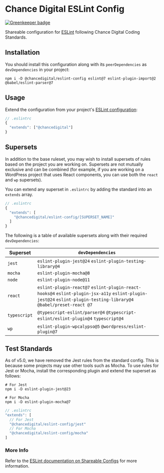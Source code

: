 # Chance Digital ESLint Config

[![Greenkeeper badge](https://badges.greenkeeper.io/chancedigital/eslint-config.svg)](https://greenkeeper.io/)

Shareable configuration for [ESLint](http://eslint.org/) following Chance Digital Coding Standards.

## Installation

You should install this configuration along with its `peerDependencies` as `devDependencies` in your project:

```shell
npm i -D @chancedigital/eslint-config eslint@7 eslint-plugin-import@2 @babel/eslint-parser@7
```

## Usage

Extend the configuration from your project's [ESLint configuration](https://eslint.org/docs/user-guide/configuring):

```js
// .eslintrc
{
  "extends": ["@chancedigital"]
}
```

## Supersets

In addition to the base ruleset, you may wish to install supersets of rules based on the project you are working on. Supersets are not mutually exclusive and can be combined (for example, if you are working on a WordPress project that uses React components, you can use both the `react` and `wp` supersets).

You can extend any superset in `.eslintrc` by adding the standard into an `extends` array.

```js
// .eslintrc
{
  "extends": [
    "@chancedigital/eslint-config/[SUPERSET_NAME]"
  ]
}
```

The following is a table of available supersets along with their required `devDependencies`:

| Superset     | `devDependencies`                                                                                                                                                 |
| ------------ | ----------------------------------------------------------------------------------------------------------------------------------------------------------------- |
| `jest`       | `eslint-plugin-jest@24` `eslint-plugin-testing-library@4`                                                                                                         |
| `mocha`      | `eslint-plugin-mocha@8`                                                                                                                                           |
| `node`       | `eslint-plugin-node@11`                                                                                                                                           |
| `react`      | `eslint-plugin-react@7` `eslint-plugin-react-hooks@4` `eslint-plugin-jsx-a11y` `eslint-plugin-jest@24` `eslint-plugin-testing-library@4` `@babel/preset-react @7` |
| `typescript` | `@typescript-eslint/parser@4` `@typescript-eslint/eslint-plugin@4` `typescript@4`                                                                                 |
| `wp`         | `eslint-plugin-wpcalypso@5` `@wordpress/eslint-plugin@7`                                                                                                          |

## Test Standards

As of v5.0, we have removed the Jest rules from the standard config. This is because some projects may use other tools such as Mocha. To use rules for Jest or Mocha, install the corresponding plugin and extend the superset as follows:

```shell
# For Jest
npm i -D eslint-plugin-jest@23

# For Mocha
npm i -D eslint-plugin-mocha@7
```

```js
// .eslintrc
"extends": [
  // For Jest
  "@chancedigital/eslint-config/jest"
  // For Mocha
  "@chancedigital/eslint-config/mocha"
]
```

### More Info

Refer to the [ESLint documentation on Shareable Configs](http://eslint.org/docs/developer-guide/shareable-configs) for more information.
